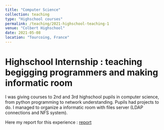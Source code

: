 ```yaml
---
title: "Computer Science"
collection: teaching
type: "Highschool courses"
permalink: /teaching/2021-highschool-teaching-1
venue: "Colbert Highschool"
date: 2021-05-08
location: "Tourcoing, France"
---
```


Highschool Internship : teaching begigging programmers and making informatic room
===

I was giving courses to 2nd and 3rd highschool pupils in computer science, from python programming to network understanding. Pupils had projects to do. I managed to organize a informatic room with files server (LDAP connections and NFS system).

Here my report for this experience : [report](http://the-gtn.github.io/files/highschool-internship-report.pdf)